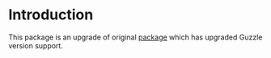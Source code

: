 # Introduction
This package is an upgrade of original [package](https://github.com/opendns/merchant-esolutions-php) which has upgraded Guzzle version support.



